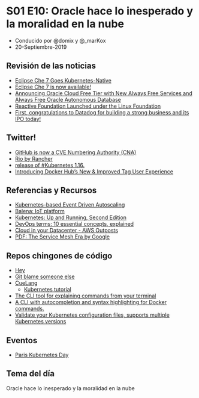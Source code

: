 # S01 E10: Oracle hace lo inesperado y la moralidad en la nube

- Conducido por @domix y @_marKox
- 20-Septiembre-2019

## Revisión de las noticias

* [Eclipse Che 7 Goes Kubernetes-Native](https://thenewstack.io/eclipse-che-7-goes-kubernetes-native-leaves-eclipse-ide-behind/)
* [Eclipse Che 7 is now available!](https://che.eclipse.org/eclipse-che-7-is-now-available-40ae07120b38)
* [Announcing Oracle Cloud Free Tier with New Always Free Services and Always Free Oracle Autonomous Database](https://blogs.oracle.com/oracle-database/freedom-to-build-announcing-oracle-cloud-free-tier-with-new-always-free-services-and-always-free-oracle-autonomous-database)
* [Reactive Foundation Launched under the Linux Foundation](https://www.infoq.com/news/2019/09/reactive-foundation-launched/)
* [First, congratulations to Datadog for building a strong business and its IPO today!](https://sysdig.com/blog/datadog-ipo-analysis-of-future/)


## Twitter!

* [GitHub is now a CVE Numbering Authority (CNA)](https://twitter.com/github/status/1174371016497405953)
* [Rio by Rancher](https://twitter.com/rancher_labs/status/1175180122065973253)
* [release of #Kubernetes 1.16.](https://twitter.com/lachlanevenson/status/1174473188220096512)
* [Introducing Docker Hub’s New & Improved Tag User Experience](https://blog.docker.com/2019/09/introducing-docker-hub-improved-tag-ux/)


## Referencias y Recursos

* [Kubernetes-based Event Driven Autoscaling](https://github.com/kedacore/keda)
* [Balena: IoT platform](https://www.balena.io)
* [Kubernetes: Up and Running, Second Edition](https://azure.microsoft.com/en-us/resources/kubernetes-up-and-running/)
* [DevOps terms: 10 essential concepts, explained](https://enterprisersproject.com/article/2019/8/devops-terms-10-essential-concepts)
* [Cloud in your Datacenter - AWS Outposts](https://www.linkedin.com/pulse/cloud-your-datacenter-aws-outposts-anshumali-sharma/)
* [PDF: The Service Mesh Era by Google](https://services.google.com/fh/files/misc/the_service_mesh_era_architecting_securing_and_managing_microservices_with_istio_white_paper.pdf)


## Repos chingones de código

* [Hey](https://github.com/rakyll/hey)
* [Git blame someone else](https://github.com/jayphelps/git-blame-someone-else)
* [CueLang](https://github.com/cuelang/cue)
    * [Kubernetes tutorial](https://github.com/cuelang/cue/blob/master/doc/tutorial/kubernetes/README.md)
* [The CLI tool for explaining commands from your terminal ](https://github.com/ediardo/kmdr-cli)
* [A CLI with autocompletion and syntax highlighting for Docker commands.](https://github.com/j-bennet/wharfee)
* [Validate your Kubernetes configuration files, supports multiple Kubernetes versions ](https://github.com/instrumenta/kubeval)


## Eventos

* [Paris Kubernetes Day](https://twitter.com/containous/status/1172441680126992385)

## Tema del día

Oracle hace lo inesperado y la moralidad en la nube
